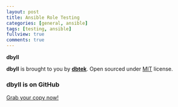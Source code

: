 ```yaml
---
layout: post
title: Ansible Role Testing
categories: [general, ansible]
tags: [testing, ansible]
fullview: true
comments: true
---
```


**dbyll**

**dbyll** is brought to you by **[dbtek](http://ismaildemirbilek.com)**. Open sourced under [MIT](http://opensource.org/licenses/MIT) license.

### dbyll is on GitHub

<a class="btn btn-default" href="https://github.com/dbtek/dbyll">Grab your copy now!</a>
